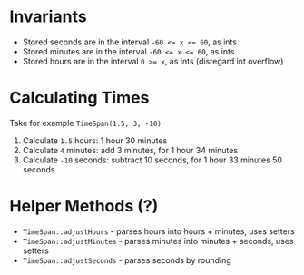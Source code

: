 # Invariants

- Stored seconds are in the interval `-60 <= x <= 60`, as ints
- Stored minutes are in the interval `-60 <= x <= 60`, as ints
- Stored hours are in the interval `0 >= x`, as ints (disregard int overflow)

# Calculating Times

Take for example `TimeSpan(1.5, 3, -10)`

1. Calculate `1.5` hours: 1 hour 30 minutes
2. Calculate `4` minutes: add 3 minutes, for 1 hour 34 minutes
3. Calculate `-10` seconds: subtract 10 seconds, for 1 hour 33 minutes 50 seconds

# Helper Methods (?)

- `TimeSpan::adjustHours` - parses hours into hours + minutes, uses setters
- `TimeSpan::adjustMinutes` - parses minutes into minutes + seconds, uses setters
- `TimeSpan::adjustSeconds` - parses seconds by rounding